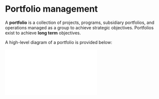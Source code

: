 # Portfolio management

A **portfolio** is a collection of projects, programs, subsidiary portfolios,
and operations managed as a group to achieve strategic objectives. Portfolios
exist to achieve **long term** objectives.

A high-level diagram of a portfolio is provided below:

![portfolio-management](./assets/portfolio-management.md)